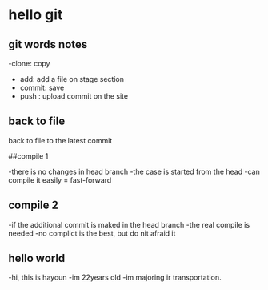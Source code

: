 # hello git

## git words notes

-clone: copy
- add: add a file on stage section
- commit: save
- push : upload commit on the site


## back to file
   back to file to the latest commit




   ##compile 1
   
   -there is no changes in head branch
   -the case is started from the head
   -can compile it easily = fast-forward 

   ## compile 2
   -if the additional commit is maked in the head branch
   -the real compile is needed
   -no complict is the best, but do nit afraid it


## hello world

-hi, this is hayoun
-im 22years old
-im majoring ir transportation.
